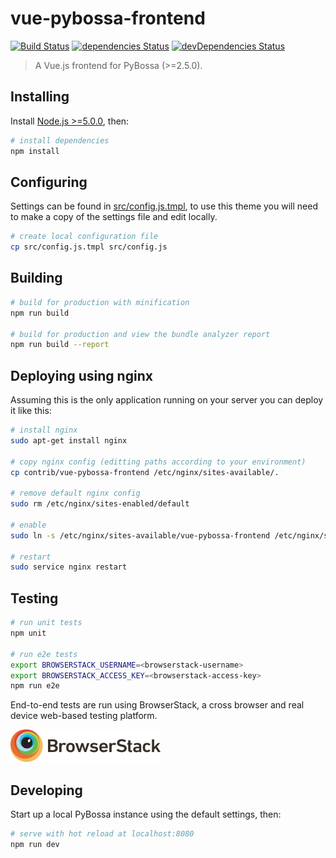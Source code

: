 # vue-pybossa-frontend

[![Build Status](https://travis-ci.org/LibCrowds/vue-pybossa-frontend.svg?branch=master)](https://travis-ci.org/LibCrowds/vue-pybossa-frontend)
[![dependencies Status](https://david-dm.org/LibCrowds/vue-pybossa-frontend/status.svg)](https://david-dm.org/LibCrowds/vue-pybossa-frontend)
[![devDependencies Status](https://david-dm.org/LibCrowds/vue-pybossa-frontend/dev-status.svg)](https://david-dm.org/LibCrowds/vue-pybossa-frontend?type=dev)

> A Vue.js frontend for PyBossa (>=2.5.0).

## Installing

Install [Node.js >=5.0.0](https://nodejs.org/en/), then:

``` bash
# install dependencies
npm install
```

## Configuring

Settings can be found in [src/config.js.tmpl](src/config.js.tmpl), to use
this theme you will need to make a copy of the settings file and edit locally.

``` bash		
# create local configuration file
cp src/config.js.tmpl src/config.js
```


## Building

``` bash
# build for production with minification
npm run build

# build for production and view the bundle analyzer report
npm run build --report
```

## Deploying using nginx

Assuming this is the only application running on your server you can deploy
it like this:

``` bash
# install nginx
sudo apt-get install nginx

# copy nginx config (editting paths according to your environment)
cp contrib/vue-pybossa-frontend /etc/nginx/sites-available/.

# remove default nginx config
sudo rm /etc/nginx/sites-enabled/default

# enable
sudo ln -s /etc/nginx/sites-available/vue-pybossa-frontend /etc/nginx/sites-enabled/vue-pybossa-frontend

# restart
sudo service nginx restart
```

## Testing

``` bash
# run unit tests
npm unit

# run e2e tests
export BROWSERSTACK_USERNAME=<browserstack-username>
export BROWSERSTACK_ACCESS_KEY=<browserstack-access-key>
npm run e2e
```

End-to-end tests are run using BrowserStack, a cross browser and real device web-based testing platform.

[![BrowserStack Logo](browserstack-logo.png)](https://www.browserstack.com)

## Developing

Start up a local PyBossa instance using the default settings, then:

``` bash
# serve with hot reload at localhost:8080
npm run dev
```
